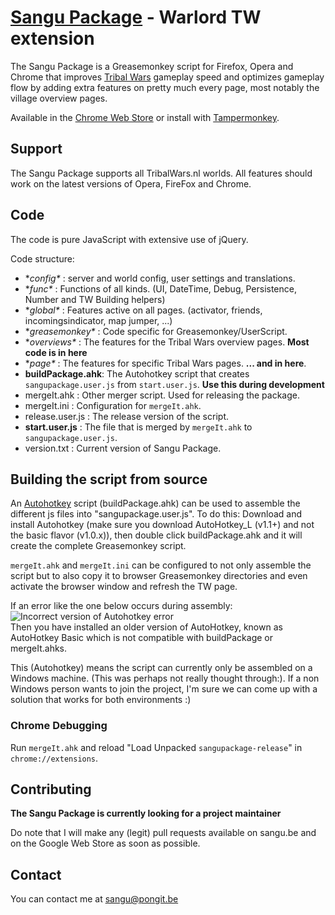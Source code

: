 [Sangu Package](http://www.sangu.be) - Warlord TW extension
=============

The Sangu Package is a Greasemonkey script for Firefox,
Opera and Chrome that improves [Tribal Wars](http://www.tribalwars.nl) gameplay speed
and optimizes gameplay flow by
adding extra features on pretty much every page, most notably the village overview pages.

Available in the [Chrome Web Store](https://chrome.google.com/webstore/detail/sangu-package/fhmbjphafbpdphffjihgekljkcchcdem?hl=en)
or install with [Tampermonkey](https://tampermonkey.net).

Support
-------

The Sangu Package supports all TribalWars.nl worlds.
All features should work on the latest versions of Opera, FireFox and Chrome.

Code
----

The code is pure JavaScript with extensive use of jQuery.

Code structure:

- **config\** : server and world config, user settings and translations.
- **func\** : Functions of all kinds. (UI, DateTime, Debug, Persistence, Number and TW Building helpers)
- **global\** : Features active on all pages. (activator, friends, incomingsindicator, map jumper, ...)
- **greasemonkey\** : Code specific for Greasemonkey/UserScript.
- **overviews\** : The features for the Tribal Wars overview pages. **Most code is in here**
- **page\** : The features for specific Tribal Wars pages. **... and in here**.
- **buildPackage.ahk**: The Autohotkey script that creates `sangupackage.user.js` from `start.user.js`. **Use this during development**
- mergeIt.ahk : Other merger script. Used for releasing the package.
- mergeIt.ini : Configuration for `mergeIt.ahk`.
- release.user.js : The release version of the script.
- **start.user.js** : The file that is merged by `mergeIt.ahk` to `sangupackage.user.js`.
- version.txt : Current version of Sangu Package.

Building the script from source
-------------------------------

An [Autohotkey](http://ahkscript.org/) script (buildPackage.ahk) can be used to assemble the different js files into "sangupackage.user.js".
To do this: Download and install Autohotkey (make sure you download AutoHotkey_L (v1.1+) and not the basic flavor (v1.0.x)), then double click buildPackage.ahk and it will create the complete Greasemonkey script.  

`mergeIt.ahk` and `mergeIt.ini` can be configured to not only assemble the script but to also copy it to browser Greasemonkey directories and even activate the browser window and refresh the TW page.    

If an error like the one below occurs during assembly:  
![Incorrect version of Autohotkey error](http://sangu.be/api/ahk-assembly-error.png)  
Then you have installed an older version of AutoHotkey, known as AutoHotkey Basic which is not compatible with buildPackage or mergeIt.ahks.


This (Autohotkey) means the script can currently only be assembled on a Windows machine. (This was perhaps not really
thought through:). If a non Windows person wants to join the project, I'm sure we can come up with a solution that works for both environments :)


### Chrome Debugging

Run `mergeIt.ahk` and reload "Load Unpacked `sangupackage-release`" in `chrome://extensions`.


Contributing
------------

**The Sangu Package is currently looking for a project maintainer**

Do note that I will make any (legit) pull requests available on sangu.be and on the Google Web Store as soon as possible.

Contact
-------

You can contact me at sangu@pongit.be
